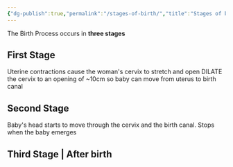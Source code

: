 ```yaml
---
{"dg-publish":true,"permalink":"/stages-of-birth/","title":"Stages of birth","tags":["lifespan","biology"],"created":"2023-01-17","updated":""}
---
```



The Birth Process occurs in **three stages**

## First Stage
Uterine contractions cause the woman's cervix to stretch and open
DILATE the cervix to an opening of ~10cm so baby can move from uterus to birth canal

## Second Stage
Baby's head starts to move through the cervix and the birth canal. Stops when the baby emerges

## Third Stage  | After birth 

